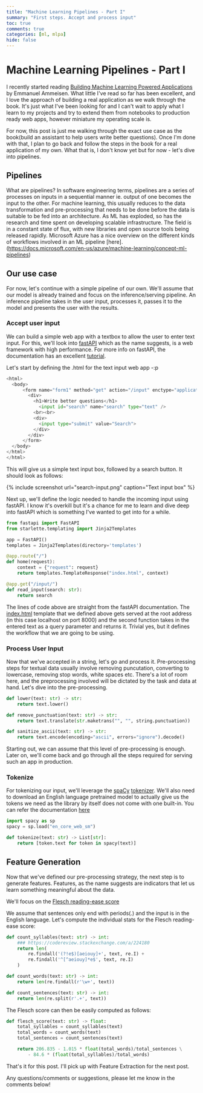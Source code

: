 ```yaml
---
title: "Machine Learning Pipelines - Part I"
summary: "First steps. Accept and process input"
toc: true
comments: true
categories: [ml, mlpa]
hide: false
---
```

# Machine Learning Pipelines - Part I

I recently started reading [Building Machine Learning Powered Applications](https://www.oreilly.com/library/view/building-machine-learning/9781492045106/) by Emmanuel Ammeisen. What little I've read so far has been excellent, and I love the approach of building a real application as we walk through the book. It's just what I've been looking for and I can't wait to apply what I learn to my projects and try to extend them from notebooks to production ready web apps, however miniature my operating scale is. 

For now, this post is just me walking through the exact use case as the book(build an assistant to help users write better questions). Once I'm done with that, I plan to go back and follow the steps in the book for a real application of my own. What that is, I don't know yet but for now - let's dive into pipelines. 

## Pipelines 

What are pipelines? In software engineering terms, pipelines are a series of processes on inputs in a sequential manner ie. output of one becomes the input to the other. For machine learning, this usually reduces to the data transformation and pre-processing that needs to be done before the data is suitable to be fed into an architecture. As ML has exploded, so has the research and time spent on developing scalable infrastructure. The field is in a constant state of flux, with new libraries and open source tools being released rapidly. Microsoft Azure  has a nice overview on the different kinds of workflows involved in an ML pipeline [here].(https://docs.microsoft.com/en-us/azure/machine-learning/concept-ml-pipelines)

## Our use case

For now, let's continue with a simple pipeline of our own. We'll assume that our model is already trained and focus on the inference/serving pipeline. An inference pipeline takes in the user input, processes it, passes it to the model and presents the user with the results.

### Accept user input

We can build a simple web app with a textbox to allow the user to enter text input. For this, we'll look into [fastAPI](https://github.com/tiangolo/fastapi) which as the name suggests, is a web framework with high performance. For more info on fastAPI, the documentation has an excellent [tutorial](https://fastapi.tiangolo.com/).

Let's start by defining the .html for the text input web app -:p

```python
<html>
  <body>
      <form name="form1" method="get" action="/input" enctype="application/json">    
        <div>
          <h1>Write better questions</h1>
            <input id="search" name="search" type="text" />
          <br><br>
          <div>
            <input type="submit" value="Search">
          </div>
        </div>
      </form>
  </body>
</html>
</html>
```

This will give us a simple text input box, followed by a search button. It should look as follows:

{% include screenshot url="search-input.png" caption="Text input box" %}

Next up, we'll define the logic needed to handle the incoming input using fastAPI. I know it's overkill but it's a chance for me to learn and dive deep into fastAPI which is something I've wanted to get into for a while. 

```python
from fastapi import FastAPI
from starlette.templating import Jinja2Templates

app = FastAPI()
templates = Jinja2Templates(directory='templates')

@app.route("/")
def home(request):
    context = {"request": request}
    return templates.TemplateResponse("index.html", context)

@app.get("/input/")
def read_input(search: str):
    return search
```

The lines of code above are straight from the fastAPI documentation. The [index.html](#accept-user-input) template that we defined above gets served at the root address (in this case localhost on port 8000) and the second function takes in the entered text as a query parameter and returns it. Trivial yes, but it defines the workflow that we are going to be using. 

### Process User Input

Now that we've accepted in a string, let's go and process it. Pre-processing steps for textual data usually involve removing puncutation, converting to lowercase, removing stop words, white spaces etc. There's a lot of room here, and the preprocessing involved will be dictated by the task and data at hand. Let's dive into the pre-processing.

```python
def lower(text: str) -> str:
    return text.lower()

def remove_punctuation(text: str) -> str:
    return text.translate(str.maketrans("", "", string.punctuation))

def sanitize_ascii(text: str) -> str:
    return text.encode(encoding="ascii", errors="ignore").decode()
```

Starting out, we can assume that this level of pre-processing is enough. Later on, we'll come back and go through all the steps required for serving such an app in production.

### Tokenize

For tokenizing our input, we'll leverage the [spaCy](https://spacy.io) [tokenizer](https://spacy.io/api/tokenizer). We'll also need to download an English language pretrained model to actually give us the tokens we need as the library by itself does not come with one built-in. You can refer the documentation [here](https://spacy.io/models/en) 

```python
import spacy as sp
spacy = sp.load("en_core_web_sm")

def tokenize(text: str) -> List[str]:
    return [token.text for token in spacy(text)]
```

## Feature Generation

Now that we've defined our pre-processing strategy, the next step is to generate features. Features, as the name suggests are indicators that let us learn something meaningful about the data.

We'll focus on the [Flesch reading-ease score](https://en.wikipedia.org/wiki/Flesch%E2%80%93Kincaid_readability_tests#Flesch_reading_ease)

We assume that sentences only end with periods(.) and the input is in the English language. Let's compute the individual stats for the Flesch reading-ease score:

```python
def count_syllables(text: str) -> int:
    ### https://codereview.stackexchange.com/a/224180
    return len(
        re.findall('(?!e$)[aeiouy]+', text, re.I) +
        re.findall('^[^aeiouy]*e$', text, re.I)
    )

def count_words(text: str) -> int:
    return len(re.findall(r'\w+', text))

def count_sentences(text: str) -> int:
    return len(re.split(r'.+', text))
```

The Flesch score can then be easily computed as follows:
```python
def flesch_score(text: str) -> float:
    total_syllables = count_syllables(text)
    total_words = count_words(text)
    total_sentences = count_sentences(text)

    return 206.835 - 1.015 * float(total_words)/total_sentences \
        - 84.6 * (float(total_syllables)/total_words)
```

That's it for this post. I'll pick up with Feature Extraction for the next post. 

Any questions/comments or suggestions, please let me know in the comments below!
